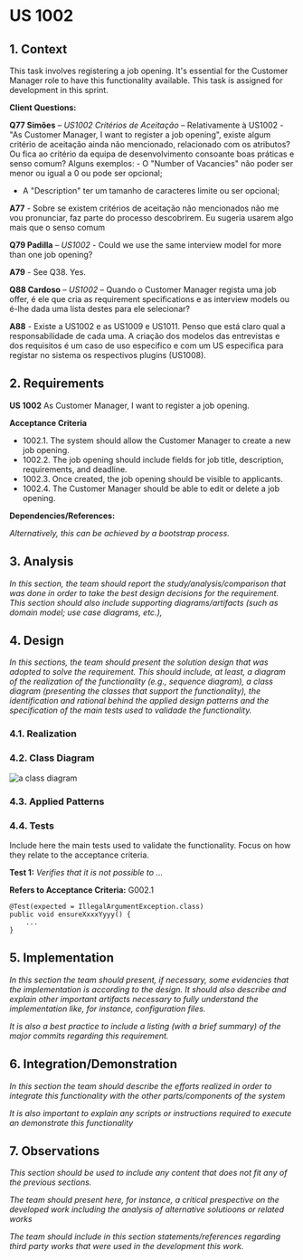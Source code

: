 # US 1002

## 1. Context

[//]: # (Explain the context for this task. It is the first time the task is assigned to be developed or this tasks was incomplete in a previous sprint and is to be completed in this sprint? Are we fixing some bug?*)

This task involves registering a job opening. 
It's essential for the Customer Manager role to have this functionality available. 
This task is assigned for development in this sprint.


**Client Questions:**

**Q77 Simões** – *US1002 Critérios de Aceitação* – Relativamente à US1002 - "As Customer Manager, I want to register a job opening", 
existe algum critério de aceitação ainda não mencionado, relacionado com os atributos? Ou fica ao critério da equipa de 
desenvolvimento consoante boas práticas e senso comum? Alguns exemplos: - O "Number of Vacancies" não poder ser menor ou igual a 0 ou pode ser opcional; 
- A "Description" ter um tamanho de caracteres limite ou ser opcional;

**A77** -  Sobre se existem critérios de aceitação não mencionados não me vou pronunciar, faz parte do processo descobrirem. 
Eu sugeria usarem algo mais que o senso comum


**Q79 Padilla** – *US1002* - Could we use the same interview model for more than one job opening?

**A79** - See Q38. Yes.


**Q88 Cardoso** – *US1002* – Quando o Customer Manager regista uma job offer, é ele que cria as requirement specifications e 
as interview models ou é-lhe dada uma lista destes para ele selecionar?

**A88** - Existe a US1002 e as US1009 e US1011. Penso que está claro qual a responsabilidade de cada uma. 
A criação dos modelos das entrevistas e dos requisitos é um caso de uso especifico e com um US especifica para registar no sistema os respectivos plugins (US1008).



## 2. Requirements

[//]: # (*In this section you should present the functionality that is being developed, how do you understand it, as well as possible correlations to other requirements &#40;i.e., dependencies&#41;. You should also add acceptance criteria.*)

[//]: # ()
[//]: # (*Example*)

[//]: # ()
[//]: # (**US G002** As {Ator} I Want...)

[//]: # ()
[//]: # (**Acceptance Criteria:**)

[//]: # ()
[//]: # (- G002.1. The system should...Blá Blá Blá ...)

[//]: # ()
[//]: # (- G002.2. Blá Blá Blá ...)

[//]: # ()
[//]: # (**Dependencies/References:**)

[//]: # ()
[//]: # (*Regarding this requirement we understand that it relates to...*)


**US 1002** As Customer Manager, I want to register a job opening.

**Acceptance Criteria**

* 1002.1. The system should allow the Customer Manager to create a new job opening.
* 1002.2. The job opening should include fields for job title, description, requirements, and deadline.
* 1002.3. Once created, the job opening should be visible to applicants.
* 1002.4. The Customer Manager should be able to edit or delete a job opening.


**Dependencies/References:**

*Alternatively, this can be achieved by a bootstrap process.*


## 3. Analysis

*In this section, the team should report the study/analysis/comparison that was done in order to take the best design decisions for the requirement. 
This section should also include supporting diagrams/artifacts (such as domain model; use case diagrams, etc.),*

## 4. Design

*In this sections, the team should present the solution design that was adopted to solve the requirement. This should include, at least, a diagram of the realization of the functionality (e.g., sequence diagram), a class diagram (presenting the classes that support the functionality), the identification and rational behind the applied design patterns and the specification of the main tests used to validade the functionality.*

### 4.1. Realization

### 4.2. Class Diagram

![a class diagram](class-diagram-01.svg "A Class Diagram")

### 4.3. Applied Patterns

### 4.4. Tests

Include here the main tests used to validate the functionality. Focus on how they relate to the acceptance criteria.

**Test 1:** *Verifies that it is not possible to ...*

**Refers to Acceptance Criteria:** G002.1


```
@Test(expected = IllegalArgumentException.class)
public void ensureXxxxYyyy() {
	...
}
````

## 5. Implementation

*In this section the team should present, if necessary, some evidencies that the implementation is according to the design. It should also describe and explain other important artifacts necessary to fully understand the implementation like, for instance, configuration files.*

*It is also a best practice to include a listing (with a brief summary) of the major commits regarding this requirement.*

## 6. Integration/Demonstration

*In this section the team should describe the efforts realized in order to integrate this functionality with the other parts/components of the system*

*It is also important to explain any scripts or instructions required to execute an demonstrate this functionality*

## 7. Observations

*This section should be used to include any content that does not fit any of the previous sections.*

*The team should present here, for instance, a critical prespective on the developed work including the analysis of alternative solutioons or related works*

*The team should include in this section statements/references regarding third party works that were used in the development this work.*